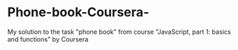 # Phone-book-Coursera-
My solution to the task "phone book" from course "JavaScript, part 1: basics and functions" by Coursera
